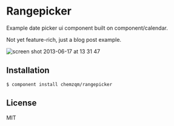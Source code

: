 # Rangepicker

  Example date picker ui component built on component/calendar.
  
  Not yet feature-rich, just a blog post example.

![screen shot 2013-06-17 at 13 31 47](http://i.imgur.com/p6cbnY9.png)


## Installation

    $ component install chemzqm/rangepicker

## License

  MIT
